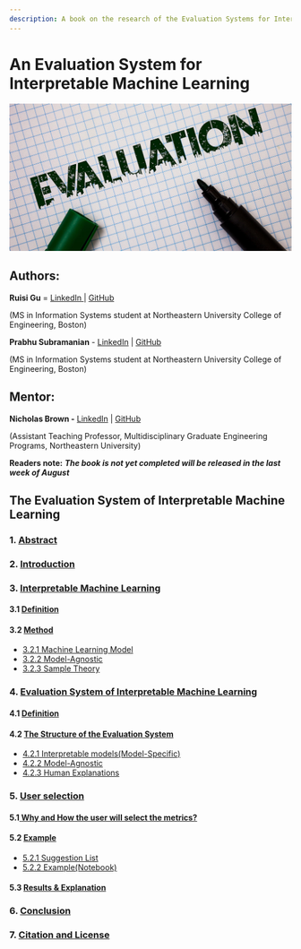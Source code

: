 ```yaml
---
description: A book on the research of the Evaluation Systems for Interpretable Models
---
```


# An Evaluation System for Interpretable Machine Learning

![An Evaluation System](.gitbook/assets/image%20%281%29.png)

## Authors:

**Ruisi Gu** = [LinkedIn ](https://www.linkedin.com/in/ruisi-gu/)\| [GitHub](https://github.com/GraceRuisiGu)

\(MS in Information Systems student at Northeastern University College of Engineering, Boston\)

**Prabhu Subramanian** - [LinkedIn](https://www.linkedin.com/in/prabhu-subramanian/) \| [GitHub](https://github.com/prabhuSub)

\(MS in Information Systems student at Northeastern University College of Engineering, Boston\)

## **Mentor:**

**Nicholas Brown
 -** [LinkedIn](https://www.linkedin.com/in/nikbearbrown/) \| [GitHub](https://github.com/nikbearbrown)

\(Assistant Teaching Professor,  Multidisciplinary Graduate Engineering Programs, Northeastern University\)

**Readers note:** _**The book is not yet completed will be released in the last week of August**_

## The Evaluation System of Interpretable Machine Learning

### 1. [Abstract](untitled.md)

### 2. [Introduction](2.-introduction.md)

### 3. [Interpretable Machine Learning](3.-interpretable-machine-learning/)

#### 3.1 [Definition](3.-interpretable-machine-learning/3.1-definition.md)

#### 3.2 [Method](3.-interpretable-machine-learning/3.2-method/)

* [3.2.1 Machine Learning Model](3.-interpretable-machine-learning/3.2-method/3.2.1-machine-learning-model.md)
* [3.2.2 Model-Agnostic](3.-interpretable-machine-learning/3.2-method/3.2.2-model-agnostic.md)
* [3.2.3 Sample Theory](3.-interpretable-machine-learning/3.2-method/3.2.3-sample-theory.md)

### 4. [Evaluation System of Interpretable Machine Learning](4.-evaluation-system-of-interpretable-machine-learning/)

#### 4.1 [Definition](4.-evaluation-system-of-interpretable-machine-learning/4.1-definition.md)

#### 4.2 [The Structure of the Evaluation System](4.-evaluation-system-of-interpretable-machine-learning/4.2.1-the-structure-of-the-evaluation-system/)

* [4.2.1 Interpretable models\(Model-Specific\)](4.-evaluation-system-of-interpretable-machine-learning/4.2.1-the-structure-of-the-evaluation-system/4.2.2-interpretable-models.md)
* [4.2.2 Model-Agnostic](4.-evaluation-system-of-interpretable-machine-learning/4.2.1-the-structure-of-the-evaluation-system/4.2.3-model-specific.md)
* [4.2.3 Human Explanations](4.-evaluation-system-of-interpretable-machine-learning/4.2.1-the-structure-of-the-evaluation-system/4.2.4-human-explanations.md)

### 5. [User selection](5.-user-selection/)

#### 5.1[ Why and How the user will select the metrics?](5.-user-selection/5.1-why-and-how-the-user-will-select-the-metrics.md)

#### 5.2 [Example](5.-user-selection/example/)

* [5.2.1 Suggestion List](5.-user-selection/example/5.2.1-suggestion-list.md)
* [5.2.2 Example\(Notebook\)](5.-user-selection/example/5.2-example-notebook.md)

#### 5.3 [Results & Explanation](5.-user-selection/5.2-results.md)

### 6. [Conclusion](6.-conclusion.md)

### 7. [Citation and License](7.-citation-and-license.md)

